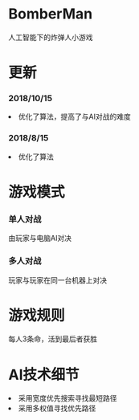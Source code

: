 # BomberMan
人工智能下的炸弹人小游戏

# 更新

### 2018/10/15
<li>优化了算法，提高了与AI对战的难度

### 2018/8/15
<li>优化了算法

# 游戏模式

### 单人对战
由玩家与电脑AI对决

### 多人对战
玩家与玩家在同一台机器上对决

# 游戏规则
每人3条命，活到最后者获胜

# AI技术细节
<li>采用宽度优先搜索寻找最短路径
<li>采用多权值寻找优先路径
